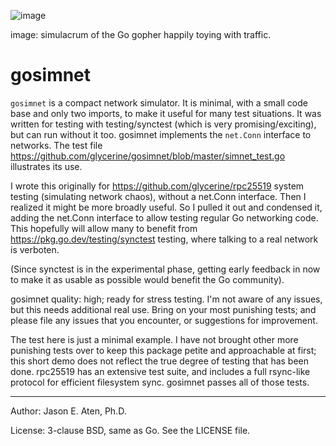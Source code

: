 ![image](https://github.com/user-attachments/assets/d671bf05-5688-4f46-b685-63beb29826ab)

image: simulacrum of the Go gopher happily toying with traffic.

gosimnet
========

`gosimnet` is a compact network simulator. It is minimal,
with a small code base and only two imports, to make
it useful for many test situations. It was written for testing with 
testing/synctest (which is very promising/exciting), but
can run without it too. gosimnet implements the `net.Conn`
interface to networks. The test file
https://github.com/glycerine/gosimnet/blob/master/simnet_test.go
illustrates its use.

I wrote this originally for https://github.com/glycerine/rpc25519 
system testing (simulating network chaos), without
a net.Conn interface. Then I realized it might 
be more broadly useful. So I pulled it out and condensed it, adding
the net.Conn interface to allow testing regular Go networking
code. This hopefully will allow many to benefit
from https://pkg.go.dev/testing/synctest testing,
where talking to a real network is verboten.

(Since synctest is in the experimental phase, 
getting early feedback in now to make it as
usable as possible would benefit the Go community).

gosimnet quality: high; ready for stress testing. 
I'm not aware of any issues, but this needs 
additional real use. Bring on your most punishing tests;
and please file any issues that you encounter, or
suggestions for improvement.

The test here is just a minimal example. I have
not brought other more punishing tests over 
to keep this package petite and approachable
at first; this short demo does not reflect the true 
degree of testing that has been done.
rpc25519 has an extensive test suite, and
includes a full rsync-like protocol for
efficient filesystem sync. gosimnet passes
all of those tests.

---
Author: Jason E. Aten, Ph.D.

License: 3-clause BSD, same as Go. See the LICENSE file.
